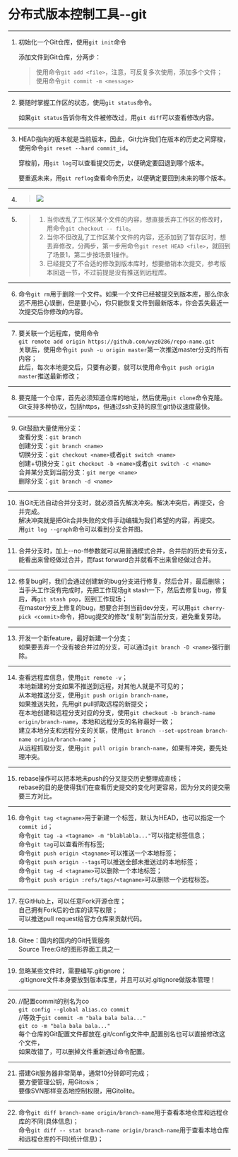 # 分布式版本控制工具--git
-----------------------------------------


1. 初始化一个Git仓库，使用```git init```命令    
   
    添加文件到Git仓库，分两步：

    >使用命令```git add <file>```，注意，可反复多次使用，添加多个文件；  
    >使用命令```git commit -m <message>```
-----------------------------------------


2. 要随时掌握工作区的状态，使用```git status```命令。

   如果```git status```告诉你有文件被修改过，用```git diff```可以查看修改内容。
-----------------------------------------


3. HEAD指向的版本就是当前版本，因此，Git允许我们在版本的历史之间穿梭，  
   使用命令```git reset --hard commit_id```。

   穿梭前，用```git log```可以查看提交历史，以便确定要回退到哪个版本。

   要重返未来，用```git reflog```查看命令历史，以便确定要回到未来的哪个版本。
-----------------------------------------


4. > <img src="https://github.com/wyz0286/Notes/blob/master/GitNotes/git_workspace_and_staging_area.png?raw=true" >
-----------------------------------------


5.  > 1. 当你改乱了工作区某个文件的内容，想直接丢弃工作区的修改时，用命令```git checkout -- file```。
    > 2. 当你不但改乱了工作区某个文件的内容，还添加到了暂存区时，想丢弃修改，分两步，第一步用命令```git reset HEAD <file>```，就回到了场景1，第二步按场景1操作。
    > 3. 已经提交了不合适的修改到版本库时，想要撤销本次提交，参考版本回退一节，不过前提是没有推送到远程库。
-----------------------------------------


6. 命令```git rm```用于删除一个文件。如果一个文件已经被提交到版本库，那么你永远不用担心误删，但是要小心，你只能恢复文件到最新版本，你会丢失最近一次提交后你修改的内容。
-----------------------------------------


7.  要关联一个远程库，使用命令  
    ```git remote add origin https://github.com/wyz0286/repo-name.git```  
    关联后，使用命令```git push -u origin master```第一次推送master分支的所有内容；  
    此后，每次本地提交后，只要有必要，就可以使用命令```git push origin master```推送最新修改；
-----------------------------------------


8. 要克隆一个仓库，首先必须知道仓库的地址，然后使用```git clone```命令克隆。Git支持多种协议，包括https，但通过ssh支持的原生git协议速度最快。
-----------------------------------------


9.  Git鼓励大量使用分支：  
    查看分支：```git branch```  
    创建分支：```git branch <name>```  
    切换分支：```git checkout <name>```或者```git switch <name>```  
    创建+切换分支：```git checkout -b <name>```或者```git switch -c <name>```  
    合并某分支到当前分支：```git merge <name>```  
    删除分支：```git branch -d <name>```
-----------------------------------------


10. 当Git无法自动合并分支时，就必须首先解决冲突。解决冲突后，再提交，合并完成。  
    解决冲突就是把Git合并失败的文件手动编辑为我们希望的内容，再提交。  
    用```git log --graph```命令可以看到分支合并图。
-----------------------------------------


11. 合并分支时，加上--no-ff参数就可以用普通模式合并，合并后的历史有分支，  
    能看出来曾经做过合并，而fast forward合并就看不出来曾经做过合并。
-----------------------------------------


12. 修复bug时，我们会通过创建新的bug分支进行修复，然后合并，最后删除；  
    当手头工作没有完成时，先把工作现场git stash一下，然后去修复bug，修复后，再```git stash pop```，回到工作现场；  
    在master分支上修复的bug，想要合并到当前dev分支，可以用```git cherry-pick <commit>```命令，把bug提交的修改“复制”到当前分支，避免重复劳动。
-----------------------------------------


13. 开发一个新feature，最好新建一个分支；   
    如果要丢弃一个没有被合并过的分支，可以通过```git branch -D <name>```强行删除。
-----------------------------------------


14. 查看远程库信息，使用```git remote -v```；  
    本地新建的分支如果不推送到远程，对其他人就是不可见的；  
    从本地推送分支，使用```git push origin branch-name```，  
    如果推送失败，先用git pull抓取远程的新提交；  
    在本地创建和远程分支对应的分支，使用```git checkout -b branch-name origin/branch-name```，本地和远程分支的名称最好一致；  
    建立本地分支和远程分支的关联，使用```git branch --set-upstream branch-name origin/branch-name```；  
    从远程抓取分支，使用```git pull origin branch-name```，如果有冲突，要先处理冲突。
-----------------------------------------


15. rebase操作可以把本地未push的分叉提交历史整理成直线；  
    rebase的目的是使得我们在查看历史提交的变化时更容易，因为分叉的提交需要三方对比。
-----------------------------------------


16. 命令```git tag <tagname>```用于新建一个标签，默认为HEAD，也可以指定一个```commit id```；  
    命令```git tag -a <tagname> -m "blablabla..."```可以指定标签信息；  
    命令```git tag```可以查看所有标签;  
    命令```git push origin <tagname>```可以推送一个本地标签；  
    命令```git push origin --tags```可以推送全部未推送过的本地标签；  
    命令```git tag -d <tagname>```可以删除一个本地标签；  
    命令```git push origin :refs/tags/<tagname>```可以删除一个远程标签。
-----------------------------------------


17. 在GitHub上，可以任意Fork开源仓库；  
    自己拥有Fork后的仓库的读写权限；  
    可以推送pull request给官方仓库来贡献代码。
-----------------------------------------


18. Gitee：国内的国内的Git托管服务    
    Source Tree:Git的图形界面工具之一
-----------------------------------------


19. 忽略某些文件时，需要编写.gitignore；  
    .gitignore文件本身要放到版本库里，并且可以对.gitignore做版本管理！
-----------------------------------------


20. //配置commit的别名为co  
    ```git config --global alias.co commit```  
    //等效于```git commit -m "bala bala bala..." ```  
    ```git co -m "bala bala bala..."```  
    每个仓库的Git配置文件都放在.git/config文件中,配置别名也可以直接修改这个文件，  
    如果改错了，可以删掉文件重新通过命令配置。
-----------------------------------------


21. 搭建Git服务器非常简单，通常10分钟即可完成；  
    要方便管理公钥，用Gitosis；  
    要像SVN那样变态地控制权限，用Gitolite。

-----------------------------------------


22. 命令```git diff branch-name origin/branch-name```用于查看本地仓库和远程仓库的不同(具体信息)；  
    命令```git diff -- stat branch-name origin/branch-name```用于查看本地仓库和远程仓库的不同(统计信息)；    

-----------------------------------------
